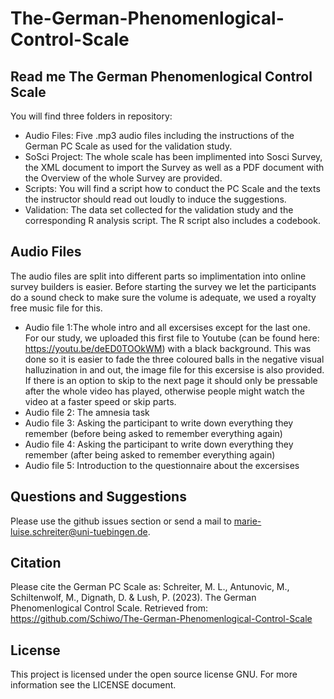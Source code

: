 # The-German-Phenomenlogical-Control-Scale


## Read me The German Phenomenlogical Control Scale


You will find three folders in repository:
- Audio Files:
	Five .mp3 audio files including the instructions of the German PC Scale as used for the validation study.
- SoSci Project:
	The whole scale has been implimented into Sosci Survey, the XML document to import the Survey as well as a PDF document with the Overview of the whole Survey are provided. 
- Scripts:
	You will find a script how to conduct the PC Scale and the texts the instructor should read out loudly to induce the suggestions.
- Validation:
	The data set collected for the validation study and the corresponding R analysis script. The R script also includes a codebook.


## Audio Files

The audio files are split into different parts so implimentation into online survey builders is easier. 
Before starting the survey we let the participants do a sound check to make sure the volume is adequate, we used a royalty free music file for this. 
- Audio file 1:The whole intro and all excersises except for the last one. For our study, we uploaded this first file to Youtube (can be 	found here: https://youtu.be/deED0TOOkWM) with a black background. This was done so it is easier to fade the three coloured balls in the negative visual halluzination in and out, the image file for this excersise is also provided. If there is an option to skip to the next page it should only be pressable after the whole video has played, otherwise people might watch the video at a faster speed or skip parts. 
- Audio file 2: The amnesia task 
- Audio file 3: Asking the participant to write down everything they remember (before being asked to remember everything again)
- Audio file 4: Asking the participant to write down everything they remember (after being asked to remember everything again)
- Audio file 5: Introduction to the questionnaire about the excersises


## Questions and Suggestions
Please use the github issues section or send a mail to marie-luise.schreiter@uni-tuebingen.de.


## Citation
Please cite the German PC Scale as:
Schreiter, M. L., Antunovic, M., Schiltenwolf, M., Dignath, D. & Lush, P. (2023). The German Phenomenlogical Control Scale. Retrieved from: https://github.com/Schiwo/The-German-Phenomenlogical-Control-Scale


## License
This project is licensed under the open source license GNU. For more information see the LICENSE document.